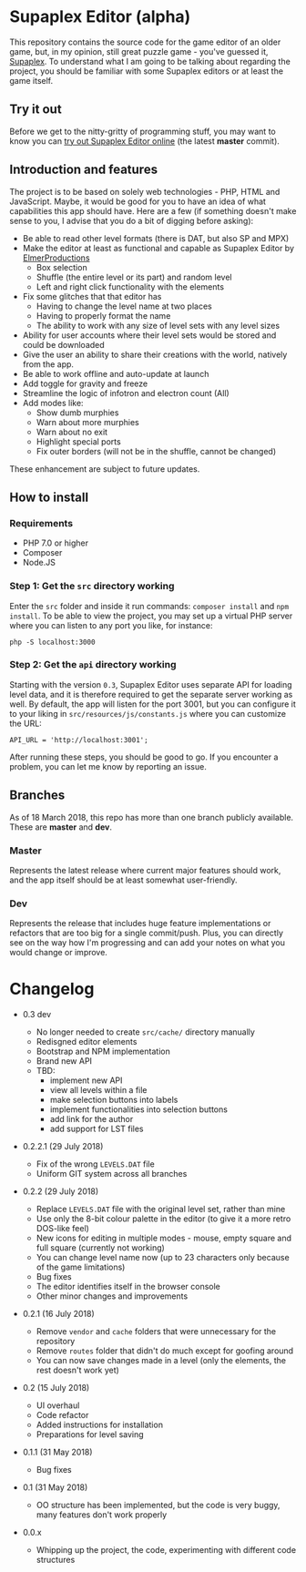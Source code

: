 # Supaplex Editor (alpha)

This repository contains the source code for the game editor of an older game,
but, in my opinion, still great puzzle game - you've guessed it, [Supaplex](https://classicreload.com/supaplex.html).
To understand what I am going to be talking about regarding the project, you should be familiar with some Supaplex editors or at least the game itself.

## Try it out

Before we get to the nitty-gritty of programming stuff, you may want to know you can [try out Supaplex Editor online](https://www.supaplexeditor.imbenjamin.co.uk) (the latest **master** commit).

## Introduction and features

The project is to be based on solely web technologies - PHP, HTML and JavaScript. Maybe, it would be good for you to have
an idea of what capabilities this app should have. Here are a few (if something doesn't
make sense to you, I advise that you do a bit of digging before asking):

- Be able to read other level formats (there is DAT, but also SP and MPX)
- Make the editor at least as functional and capable as Supaplex Editor by [ElmerProductions](https://www.elmerproductions.com)
    - Box selection
    - Shuffle (the entire level or its part) and random level
    - Left and right click functionality with the elements
- Fix some glitches that that editor has
    - Having to change the level name at two places
    - Having to properly format the name
    - The ability to work with any size of level sets with any level sizes
- Ability for user accounts where their level sets would be stored and could be downloaded
- Give the user an ability to share their creations with the world, natively from the app.
- Be able to work offline and auto-update at launch
- Add toggle for gravity and freeze
- Streamline the logic of infotron and electron count (All)
- Add modes like:
    - Show dumb murphies
    - Warn about more murphies
    - Warn about no exit
    - Highlight special ports
    - Fix outer borders (will not be in the shuffle, cannot be changed)

These enhancement are subject to future updates.

## How to install

### Requirements

- PHP 7.0 or higher
- Composer
- Node.JS

### Step 1: Get the `src` directory working

Enter the `src` folder and inside it run commands: `composer install` and `npm install`. To be able to view the project, you may set up a virtual PHP server where you can listen to any port you like, for instance:

```
php -S localhost:3000
```

### Step 2: Get the `api` directory working

Starting with the version `0.3`, Supaplex Editor uses separate API for loading level data, and it is therefore required to get the separate server working as well. By default, the app will listen for the port 3001, but you can configure it to your liking in `src/resources/js/constants.js` where you can customize the URL:

```
API_URL = 'http://localhost:3001';
```

After running these steps, you should be good to go. If you encounter a problem, you can let me know by reporting an issue.

## Branches

As of 18 March 2018, this repo has more than one branch publicly available. These are **master** and **dev**.

### Master

Represents the latest release where current major features should work, and the app itself should be at least somewhat user-friendly.

### Dev

Represents the release that includes huge feature implementations or refactors that are too big for a single commit/push. Plus, you can directly see on the way how I'm progressing and can add your notes on what you would change or improve.

# Changelog
- 0.3 dev
    - No longer needed to create `src/cache/` directory manually
    - Redisgned editor elements
    - Bootstrap and NPM implementation
    - Brand new API
    - TBD:
        - implement new API
        - view all levels within a file
        - make selection buttons into labels
        - implement functionalities into selection buttons
        - add link for the author
        - add support for LST files
- 0.2.2.1 (29 July 2018)
    - Fix of the wrong `LEVELS.DAT` file
    - Uniform GIT system across all branches
    
- 0.2.2 (29 July 2018)
    - Replace `LEVELS.DAT` file with the original level set, rather than mine
    - Use only the 8-bit colour palette in the editor (to give it a more retro DOS-like feel)
    - New icons for editing in multiple modes - mouse, empty square and full square (currently not working)
    - You can change level name now (up to 23 characters only because of the game limitations)
    - Bug fixes
    - The editor identifies itself in the browser console
    - Other minor changes and improvements

- 0.2.1 (16 July 2018)
    - Remove `vendor` and `cache` folders that were unnecessary for the repository
    - Remove `routes` folder that didn't do much except for goofing around
    - You can now save changes made in a level (only the elements, the rest doesn't work yet)

- 0.2 (15 July 2018)
    - UI overhaul
    - Code refactor
    - Added instructions for installation
    - Preparations for level saving

- 0.1.1 (31 May 2018)
    - Bug fixes
    
- 0.1 (31 May 2018)
    - OO structure has been implemented, but the code is very buggy, many features don't work properly
    
- 0.0.x
    - Whipping up the project, the code, experimenting with different code structures
